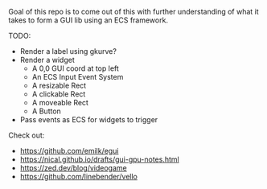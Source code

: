 Goal of this repo is to come out of this with further understanding of what it takes to form a GUI lib using an ECS framework.

TODO:
- Render a label using gkurve?
- Render a widget
  - A 0,0 GUI coord at top left
  - An ECS Input Event System
  - A resizable Rect
  - A clickable Rect
  - A moveable Rect
  - A Button
- Pass events as ECS for widgets to trigger

Check out:
- https://github.com/emilk/egui
- https://nical.github.io/drafts/gui-gpu-notes.html
- https://zed.dev/blog/videogame
- https://github.com/linebender/vello
